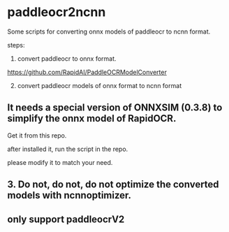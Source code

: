 # paddleocr2ncnn

Some scripts for converting onnx models of paddleocr to ncnn format.


steps:

1. convert paddleocr to onnx format.

https://github.com/RapidAI/PaddleOCRModelConverter


2. convert paddleocr models of onnx format  to ncnn format

## It needs a special version of ONNXSIM (0.3.8) to simplify the onnx model of RapidOCR.

Get it from this repo.

after installed it, run the script in the repo.

please modify it to match your need.


## 3. Do not, do not, do not optimize the converted models with ncnnoptimizer.



## only support paddleocrV2

